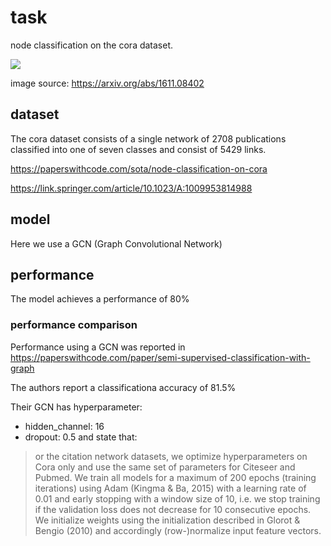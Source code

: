 # task

node classification on the cora dataset.

![](https://production-media.paperswithcode.com/datasets/Cora-0000000700-ce1c5ec7_LD7pZnT.jpg)

image source: https://arxiv.org/abs/1611.08402

## dataset

The cora dataset consists of a single network of 2708 publications classified into one of seven classes and consist of 5429 links.

https://paperswithcode.com/sota/node-classification-on-cora

https://link.springer.com/article/10.1023/A:1009953814988


## model

Here we use a GCN (Graph Convolutional Network)


## performance

The model achieves a performance of 80%

### performance comparison

Performance using a GCN was reported in 
https://paperswithcode.com/paper/semi-supervised-classification-with-graph

The authors report a classificationa accuracy of 81.5%

Their GCN has hyperparameter:
 - hidden_channel: 16
 - dropout: 0.5
and state that:
> or the citation network datasets, we optimize hyperparameters on Cora only and use the same set
> of parameters for Citeseer and Pubmed. We train all models for a maximum of 200 epochs (training
> iterations) using Adam (Kingma & Ba, 2015) with a learning rate of 0.01 and early stopping with a
> window size of 10, i.e. we stop training if the validation loss does not decrease for 10 consecutive
> epochs. We initialize weights using the initialization described in Glorot & Bengio (2010) and
> accordingly (row-)normalize input feature vectors.
